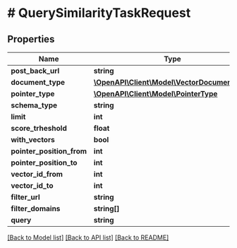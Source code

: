 # # QuerySimilarityTaskRequest

## Properties

Name | Type | Description | Notes
------------ | ------------- | ------------- | -------------
**post_back_url** | **string** |  | [optional]
**document_type** | [**\OpenAPI\Client\Model\VectorDocumentType**](VectorDocumentType.md) |  | [optional]
**pointer_type** | [**\OpenAPI\Client\Model\PointerType**](PointerType.md) |  | [optional]
**schema_type** | **string** |  | [optional]
**limit** | **int** |  | [optional]
**score_trheshold** | **float** |  | [optional]
**with_vectors** | **bool** |  | [optional]
**pointer_position_from** | **int** |  | [optional]
**pointer_position_to** | **int** |  | [optional]
**vector_id_from** | **int** |  | [optional]
**vector_id_to** | **int** |  | [optional]
**filter_url** | **string** |  | [optional]
**filter_domains** | **string[]** |  | [optional]
**query** | **string** |  | [optional]

[[Back to Model list]](../../README.md#models) [[Back to API list]](../../README.md#endpoints) [[Back to README]](../../README.md)
